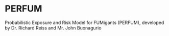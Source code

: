 # PERFUM
Probabilistic Exposure and Risk Model for FUMigants (PERFUM), developed by Dr. Richard Reiss and Mr. John Buonagurio
